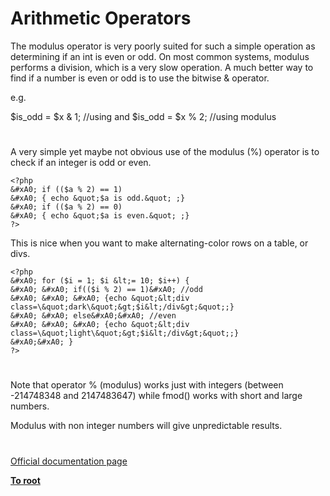 # Arithmetic Operators





The modulus operator is very poorly suited for such a simple operation as determining if an int is even or odd. On most common systems, modulus performs a division, which is a very slow operation.
A much better way to find if a number is even or odd is to use the bitwise &amp; operator.

e.g.

$is_odd = $x &amp; 1; //using and
$is_odd = $x % 2; //using modulus

  

#



A very simple yet maybe not obvious use of the modulus (%) operator is to check if an integer is odd or even.


```
<?php
&#xA0; if (($a % 2) == 1)
&#xA0; { echo &quot;$a is odd.&quot; ;}
&#xA0; if (($a % 2) == 0)
&#xA0; { echo &quot;$a is even.&quot; ;}
?>
```


This is nice when you want to make alternating-color rows on a table, or divs.



```
<?php
&#xA0; for ($i = 1; $i &lt;= 10; $i++) {
&#xA0; &#xA0; if(($i % 2) == 1)&#xA0; //odd
&#xA0; &#xA0; &#xA0; {echo &quot;&lt;div class=\&quot;dark\&quot;&gt;$i&lt;/div&gt;&quot;;}
&#xA0; &#xA0; else&#xA0;&#xA0; //even
&#xA0; &#xA0; &#xA0; {echo &quot;&lt;div class=\&quot;light\&quot;&gt;$i&lt;/div&gt;&quot;;}
&#xA0;&#xA0; }
?>
```



  

#



Note that operator % (modulus) works just with integers (between -214748348 and 2147483647) while fmod() works with short and large numbers.

Modulus with non integer numbers will give unpredictable results.

  

#

[Official documentation page](https://www.php.net/manual/en/language.operators.arithmetic.php)

**[To root](/README.md)**